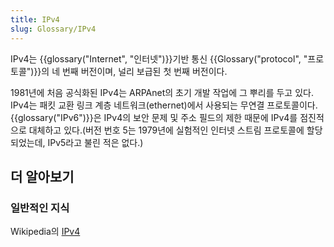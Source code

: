 ```yaml
---
title: IPv4
slug: Glossary/IPv4
---
```

IPv4는 {{glossary("Internet", "인터넷")}}기반 통신 {{Glossary("protocol", "프로토콜")}}의 네 번째 버전이며, 널리 보급된 첫 번째 버전이다.

1981년에 처음 공식화된 IPv4는 ARPAnet의 초기 개발 작업에 그 뿌리를 두고 있다. IPv4는 패킷 교환 링크 계층 네트워크(ethernet)에서 사용되는 무연결 프로토콜이다. {{glossary("IPv6")}}은 IPv4의 보안 문제 및 주소 필드의 제한 때문에 IPv4를 점진적으로 대체하고 있다.(버전 번호 5는 1979년에 실험적인 인터넷 스트림 프로토콜에 할당되었는데, IPv5라고 불린 적은 없다.)

## 더 알아보기

### 일반적인 지식

Wikipedia의 [IPv4](https://ko.wikipedia.org/wiki/IPv4)
